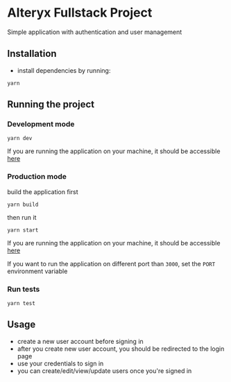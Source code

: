# Alteryx Fullstack Project

Simple application with authentication and user management

## Installation

- install dependencies by running:

```
yarn
```

## Running the project

### Development mode

```
yarn dev
```

If you are running the application on your machine, it should be accessible [here](http://localhost:3000)

### Production mode

build the application first

```
yarn build
```

then run it

```
yarn start
```

If you are running the application on your machine, it should be accessible [here](http://localhost:3000)

If you want to run the application on different port than `3000`, set the `PORT` environment variable
### Run tests

```
yarn test
```

## Usage

- create a new user account before signing in
- after you create new user account, you should be redirected to the login page
- use your credentials to sign in
- you can create/edit/view/update users once you're signed in